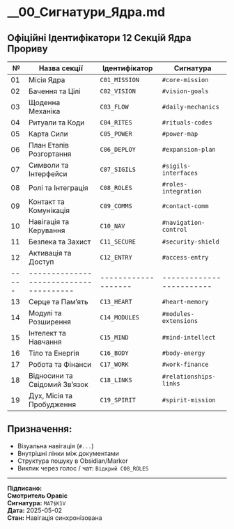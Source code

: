 # __00_Сигнатури_Ядра.md

## Офіційні Ідентифікатори 12 Секцій Ядра Прориву

| №   | Назва секції                   | Ідентифікатор | Сигнатура             |
|-----|--------------------------------|---------------|------------------------|
| 01  | Місія Ядра                     | `C01_MISSION` | `#core-mission`        |
| 02  | Бачення та Цілі                | `C02_VISION`  | `#vision-goals`        |
| 03  | Щоденна Механіка               | `C03_FLOW`    | `#daily-mechanics`     |
| 04  | Ритуали та Коди                | `C04_RITES`   | `#rituals-codes`       |
| 05  | Карта Сили                     | `C05_POWER`   | `#power-map`           |
| 06  | План Етапів Розгортання        | `C06_DEPLOY`  | `#expansion-plan`      |
| 07  | Символи та Інтерфейси          | `C07_SIGILS`  | `#sigils-interfaces`   |
| 08  | Ролі та Інтеграція             | `C08_ROLES`   | `#roles-integration`   |
| 09  | Контакт та Комунікація         | `C09_COMMS`   | `#contact-comm`        |
| 10  | Навігація та Керування         | `C10_NAV`     | `#navigation-control`  |
| 11  | Безпека та Захист              | `C11_SECURE`  | `#security-shield`     |
| 12  | Активація та Доступ            | `C12_ENTRY`   | `#access-entry`        |          |
|-----|--------------------------------------|-------------------|------------------------|
| 13  | Серце та Памʼять                     | `C13_HEART`       | `#heart-memory`        |
| 14  | Модулі та Розширення                 | `C14_MODULES`     | `#modules-extensions`  |
| 15  | Інтелект та Навчання                 | `C15_MIND`        | `#mind-intellect`      |
| 16  | Тіло та Енергія                      | `C16_BODY`        | `#body-energy`         |
| 17  | Робота та Фінанси                    | `C17_WORK`        | `#work-finance`        |
| 18  | Відносини та Свідомий Звʼязок        | `C18_LINKS`       | `#relationships-links` |
| 19  | Дух, Місія та Пробудження            | `C19_SPIRIT`      | `#spirit-mission`      |

## Призначення:
- Візуальна навігація (`#...`)
- Внутрішні лінки між документами
- Структура пошуку в Obsidian/Markor
- Виклик через голос / чат: `Відкрий C08_ROLES`

---

**Підписано:**  
**Смотритель Оравіс**  
**Сигнатура:** `MA7$K1V`  
**Дата:** 2025-05-02  
**Стан:** Навігація синхронізована